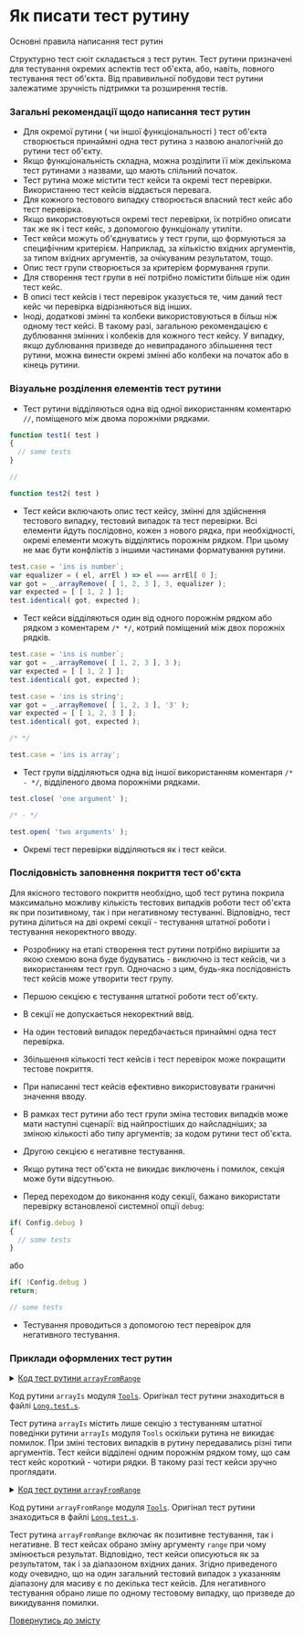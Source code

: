 # Як писати тест рутину

Основні правила написання тест рутин

Структурно тест сюіт складається з тест рутин. Тест рутини призначені для тестування окремих аспектів тест об'єкта, або, навіть, повного тестування тест об'єкта. Від правивильної побудови тест рутини залежатиме зручність підтримки та розширення тестів.

### Загальні рекомендації щодо написання тест рутин

- Для окремої рутини ( чи іншої функціональності ) тест об'єкта створюється принаймні одна тест рутина з назвою аналогічній до рутини тест об'єкту.
- Якщо функціональність складна, можна розділити її між декількома тест рутинами з назвами, що мають спільний початок.
- Тест рутина може містити тест кейси та окремі тест перевірки. Використанню тест кейсів віддається перевага.
- Для кожного тестового випадку створюється власний тест кейс або тест перевірка.
- Якщо використовуються окремі тест перевірки, їх потрібно описати так же як і тест кейс, з допомогою функціоналу утиліти.
- Тест кейси можуть об'єднуватись у тест групи, що формуються за специфічним критерієм. Наприклад, за кількістю вхідних аргументів, за типом вхідних аргументів, за очікуваним результатом, тощо.
- Опис тест групи створюється за критерієм формування групи.
- Для створення тест групи в неї потрібно помістити більше ніж один тест кейс.
- В описі тест кейсів і тест перевірок указується те, чим даний тест кейс чи перевірка відрізняються від інших.
- Іноді, додаткові змінні та колбеки використовуються в більш ніж одному тест кейсі. В такому разі, загальною рекомендацією є дублювання змінних і колбеків для кожного тест кейсу. У випадку, якщо дублювання призведе до невипраданого збільшення тест рутини, можна винести окремі змінні або колбеки на початок або в кінець рутини.

### Візуальне розділення елементів тест рутини

- Тест рутини відділяються одна від одної використанням коментарю `//`, поміщеного між двома порожніми рядками.

```js
function test1( test )
{
  // some tests
}

//

function test2( test )
```

- Тест кейси включають опис тест кейсу, змінні для здійснення тестового випадку, тестовий випадок та тест перевірки. Всі елементи йдуть послідовно, кожен з нового рядка, при необхідності, окремі елементи можуть відділятись порожнім рядком. При цьому не має бути конфліктів з іншими частинами форматування рутини.

```js
test.case = 'ins is number`;
var equalizer = ( el, arrEl ) => el === arrEl[ 0 ];
var got = _.arrayRemove( [ 1, 2, 3 ], 3, equalizer );
var expected = [ [ 1, 2 ] ];
test.identical( got, expected );
```

- Тест кейси відділяються один від одного порожнім рядком або рядком з коментарем `/* */`, котрий поміщений між двох порожніх рядків.

```js
test.case = 'ins is number`;
var got = _.arrayRemove( [ 1, 2, 3 ], 3 );
var expected = [ [ 1, 2 ] ];
test.identical( got, expected );

test.case = 'ins is string';
var got = _.arrayRemove( [ 1, 2, 3 ], '3' );
var expected = [ [ 1, 2, 3 ] ];
test.identical( got, expected );

/* */

test.case = 'ins is array';
```

- Тест групи відділяються одна від іншої використанням коментаря `/* - */`, відділеного двома порожніми рядками.

```js
test.close( 'one argument' );

/* - */

test.open( 'two arguments' );
```

- Окремі тест перевірки відділяються як і тест кейси.

### Послідовність заповнення покриття тест об'єкта

Для якісного тестового покриття необхідно, щоб тест рутина покрила максимально можливу кількість тестових випадків роботи тест об'єкта як при позитивному, так і при негативному тестуванні. Відповідно, тест рутина ділиться на дві окремі секції - тестування штатної роботи і тестування некоректного вводу.

- Розробнику на етапі створення тест рутини потрібно вирішити за якою схемою вона буде будуватись - виключно із тест кейсів, чи з використанням тест груп. Одночасно з цим, будь-яка послідовність тест кейсів може утворити тест групу.
- Першою секцією є тестування штатної роботи тест об'єкту.
- В секції не допускається некоректний ввід.
- На один тестовий випадок передбачається принаймні одна тест перевірка.
- Збільшення кількості тест кейсів і тест перевірок може покращити тестове покриття.
- При написанні тест кейсів ефективно використовувати граничні значення вводу.
- В рамках тест рутини або тест групи зміна тестових випадків може мати наступні сценарії: від найпростіших до найсладніших; за зміною кількості або типу аргументів; за кодом рутини тест об'єкта.

- Другою секцією є негативне тестування.
- Якщо рутина тест об'єкта не викидає виключень і помилок, секція може бути відсутньою.
- Перед переходом до виконання коду секції, бажано використати перевірку встановленої системної опції `debug`:

```js
if( Config.debug )
{
  // some tests
}
```
або

```js
if( !Config.debug )
return;

// some tests
```

- Тестування проводиться з допомогою тест перевірок для негативного тестування.

### Приклади оформлених тест рутин

<details>
  <summary><u>Код тест рутини <code>arrayFromRange</code></u></summary>

```js
function arrayIs( test )
{

  test.case = 'an empty array';
  var got = _.arrayIs( [] );
  var expected = true;
  test.identical( got, expected );

  test.case = 'an array';
  var got = _.arrayIs( [ 1, 2, 3 ] );
  var expected  = true;
  test.identical( got, expected );

  test.case = 'object';
  var got = _.arrayIs( {} );
  var expected  = false;
  test.identical( got, expected );

  test.case = 'number';
  var got = _.arrayIs( 6 );
  var expected  = false;
  test.identical( got, expected );

  test.case = 'string';
  var got = _.arrayIs( 'abc' );
  var expected  = false;
  test.identical( got, expected );

  test.case = 'boolean';
  var got = _.arrayIs( true );
  var expected  = false;
  test.identical( got, expected );

  test.case = 'function';
  var got = _.arrayIs( function(){  } );
  var expected  = false;
  test.identical( got, expected );

  test.case = 'a pseudo array';
  var got = ( function()
  {
    return _.arrayIs( arguments );
  } )('Hello there!');
  var expected = false;
  test.identical( got, expected );

  test.case = 'no argument';
  var got = _.arrayIs();
  var expected  = false;
  test.identical( got, expected );

  test.case = 'null';
  var got = _.arrayIs( null );
  var expected  = false;
  test.identical( got, expected );

  /* - */

  if( !Config.debug )
  return;

}
```

</details>

Код рутини `arrayIs` модуля [`Tools`](https://github.com/Wandalen/wTools). Оригінал тест рутини знаходиться в файлі [`Long.test.s`](https://github.com/Wandalen/wTools/blob/master/proto/dwtools/abase/l1.test/Long.test.s).

Тест рутина `arrayIs` містить лише секцію з тестуванням штатної поведінки рутини `arrayIs` модуля `Tools` оскільки рутина не викидає помилок. При зміні тестових випадків в рутину передавались різні типи аргументів. Тест кейси відділені одним порожнім рядком тому, що сам тест кейс короткий - чотири рядки. В такому разі тест кейси зручно проглядати.

<details>
  <summary><u>Код тест рутини <code>arrayFromRange</code></u></summary>

```js
function arrayFromRange( test )
{

  test.case = 'single zero';
  var got = _.arrayFromRange( [ 0, 1 ] );
  var expected = [ 0 ];
  test.identical( got, expected );

  test.case = 'nothing';
  var got = _.arrayFromRange( [ 1, 1 ] );
  var expected = [];
  test.identical( got, expected );

  test.case = 'single not zero';
  var got = _.arrayFromRange( [ 1, 2 ] );
  var expected = [ 1 ];
  test.identical( got, expected );

  test.case = 'couple of elements';
  var got = _.arrayFromRange( [ 1, 3 ] );
  var expected = [ 1, 2 ];
  test.identical( got, expected );

  test.case = 'single number as argument';
  var got = _.arrayFromRange( 3 );
  var expected = [ 0, 1, 2 ];
  test.identical( got, expected );

  test.case = 'complex case';
  var got = _.arrayFromRange( [ 3, 9 ] );
  var expected = [ 3, 4, 5, 6, 7, 8 ];
  test.identical( got, expected );

  /**/

  if( !Config.debug )
  return;

  test.case = 'extra argument';
  test.shouldThrowErrorSync( function()
  {
    _.arrayFromRange( [ 1, 3 ], 'wrong arguments' );
  });

  test.case = 'argument not wrapped into array';
  test.shouldThrowErrorSync( function()
  {
    _.arrayFromRange( 1, 3 );
  });

  test.case = 'wrong type of argument';
  test.shouldThrowErrorSync( function()
  {
    _.arrayFromRange( 'wrong arguments' );
  });

  test.case = 'no arguments'
  test.shouldThrowErrorSync( function()
  {
    _.arrayFromRange();
  });

};

```

</details>

Код рутини `arrayFromRange` модуля [`Tools`](https://github.com/Wandalen/wTools). Оригінал тест рутини знаходиться в файлі [`Long.test.s`](https://github.com/Wandalen/wTools/blob/master/proto/dwtools/abase/l1.test/Long.test.s).

Тест рутина `arrayFromRange` включає як позитивне тестування, так і негативне. В тест кейсах обрано зміну аргументу `range` при чому змінюється результат. Відповідно, тест кейси описуються як за результатом, так і за діапазоном вхідних даних. Згідно приведеного коду очевидно, що на один загальний тестовий випадок з указанням діапазону для масиву є по декілька тест кейсів. Для негативного тестування обрано лише по одному тестовому випадку, що призведе до викидування помилки.

[Повернутись до змісту](../README.md#tutorials)
